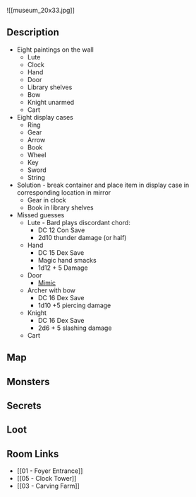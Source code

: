 ![[museum_20x33.jpg]]
## Description

* Eight paintings on the wall
	* Lute
	* Clock
	* Hand
	* Door
	* Library shelves
	* Bow
	* Knight unarmed
	* Cart
* Eight display cases
	* Ring
	* Gear
	* Arrow
	* Book
	* Wheel
	* Key
	* Sword
	* String
* Solution - break container and place item in display case in corresponding location in mirror
	* Gear in clock
	* Book in library shelves
* Missed guesses
	* Lute - Bard plays discordant chord:
		* DC 12 Con Save
		* 2d10 thunder damage (or half)
	* Hand
		* DC 15 Dex Save
		* Magic hand smacks
		* 1d12 + 5 Damage
	* Door
		* [Mimic](https://www.dndbeyond.com/monsters/4485786-bigger-mimic)
	* Archer with bow
		* DC 16 Dex Save
		* 1d10 +5 piercing damage
	* Knight
		* DC 16 Dex Save
		* 2d6 + 5 slashing damage
	* Cart

## Map

## Monsters

## Secrets

## Loot

## Room Links

*  [[01 - Foyer Entrance]]
*  [[05 - Clock Tower]]
*  [[03 - Carving Farm]]